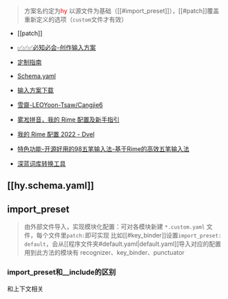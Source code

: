 > 方案名约定为<font color=red>hy</font>
> 以源文件为基础（[[#import_preset]]），[[#patch]]覆盖重新定义的选项（`custom`文件才有效）
- [[patch]]

- [✅✅✅必知必会-创作输入方案](https://github.com/rime/home/wiki/RimeWithSchemata)
- [定制指南](https://github.com/rime/home/wiki/CustomizationGuide)
- [Schema.yaml](https://github.com/LEOYoon-Tsaw/Rime_collections/blob/master/Rime_description.md)

- [输入方案下载](https://github.com/rime/plum#packages)
- [雪齋-LEOYoon-Tsaw/Cangjie6](https://github.com/LEOYoon-Tsaw/Cangjie6/blob/master/My_cangjie6.schema.yaml)
- [雾凇拼音，我的 Rime 配置及新手指引](https://dvel.me/posts/my-rime)
- [我的 Rime 配置 2022 - Dvel](https://dvel.me/posts/my-rime-setting-2022)
- [特色功能-开源好用的98五笔输入法-基于Rime的高效五笔输入法](http://www.98wubi.com/tese.html)

- [深蓝词库转换工具](https://github.com/studyzy/imewlconverter/releases)

## [[hy.schema.yaml]]

## import_preset
> 由外部文件导入，实现模块化配置：可对各模块新建 `*.custom.yaml` 文件，每个文件里`patch:`即可实现
> 比如[[#key_binder]]设置`import_preset: default`，会从[[程序文件夹#default.yaml|default.yaml]]导入对应的配置
用到此方法的模块有 recognizer、key_binder、punctuator

### import_preset和__include的区别
和上下文相关
